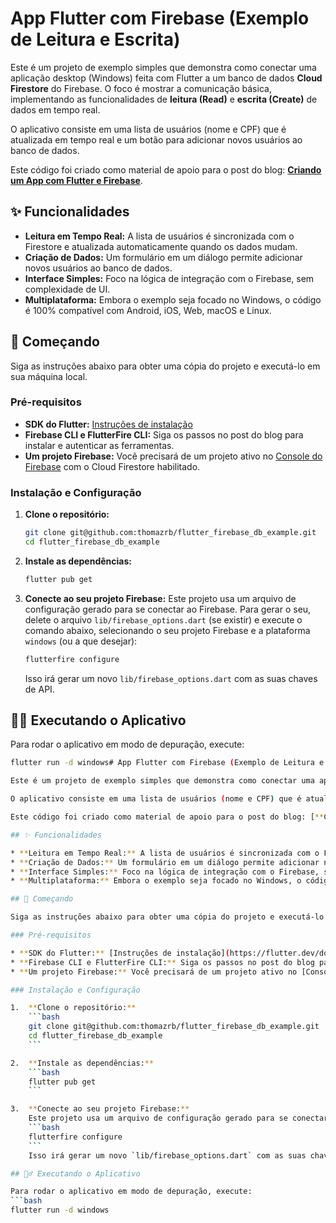 # App Flutter com Firebase (Exemplo de Leitura e Escrita)

Este é um projeto de exemplo simples que demonstra como conectar uma aplicação desktop (Windows) feita com Flutter a um banco de dados **Cloud Firestore** do Firebase. O foco é mostrar a comunicação básica, implementando as funcionalidades de **leitura (Read)** e **escrita (Create)** de dados em tempo real.

O aplicativo consiste em uma lista de usuários (nome e CPF) que é atualizada em tempo real e um botão para adicionar novos usuários ao banco de dados.

Este código foi criado como material de apoio para o post do blog: [**Criando um App com Flutter e Firebase**](https://thomazrb.github.io/pt-br/posts/flutter-firebase-db/).

## ✨ Funcionalidades

* **Leitura em Tempo Real:** A lista de usuários é sincronizada com o Firestore e atualizada automaticamente quando os dados mudam.
* **Criação de Dados:** Um formulário em um diálogo permite adicionar novos usuários ao banco de dados.
* **Interface Simples:** Foco na lógica de integração com o Firebase, sem complexidade de UI.
* **Multiplataforma:** Embora o exemplo seja focado no Windows, o código é 100% compatível com Android, iOS, Web, macOS e Linux.

## 🚀 Começando

Siga as instruções abaixo para obter uma cópia do projeto e executá-lo em sua máquina local.

### Pré-requisitos

* **SDK do Flutter:** [Instruções de instalação](https://flutter.dev/docs/get-started/install)
* **Firebase CLI e FlutterFire CLI:** Siga os passos no post do blog para instalar e autenticar as ferramentas.
* **Um projeto Firebase:** Você precisará de um projeto ativo no [Console do Firebase](https://console.firebase.google.com/) com o Cloud Firestore habilitado.

### Instalação e Configuração

1.  **Clone o repositório:**
    ```bash
    git clone git@github.com:thomazrb/flutter_firebase_db_example.git
    cd flutter_firebase_db_example
    ```

2.  **Instale as dependências:**
    ```bash
    flutter pub get
    ```

3.  **Conecte ao seu projeto Firebase:**
    Este projeto usa um arquivo de configuração gerado para se conectar ao Firebase. Para gerar o seu, delete o arquivo `lib/firebase_options.dart` (se existir) e execute o comando abaixo, selecionando o seu projeto Firebase e a plataforma `windows` (ou a que desejar):
    ```bash
    flutterfire configure
    ```
    Isso irá gerar um novo `lib/firebase_options.dart` com as suas chaves de API.

## 🏃‍♂️ Executando o Aplicativo

Para rodar o aplicativo em modo de depuração, execute:
```bash
flutter run -d windows# App Flutter com Firebase (Exemplo de Leitura e Escrita)

Este é um projeto de exemplo simples que demonstra como conectar uma aplicação desktop (Windows) feita com Flutter a um banco de dados **Cloud Firestore** do Firebase. O foco é mostrar a comunicação básica, implementando as funcionalidades de **leitura (Read)** e **escrita (Create)** de dados em tempo real.

O aplicativo consiste em uma lista de usuários (nome e CPF) que é atualizada em tempo real e um botão para adicionar novos usuários ao banco de dados.

Este código foi criado como material de apoio para o post do blog: [**Criando um App com Flutter e Firebase**](https://thomazrb.github.io/pt-br/posts/flutter-firebase-db/).

## ✨ Funcionalidades

* **Leitura em Tempo Real:** A lista de usuários é sincronizada com o Firestore e atualizada automaticamente quando os dados mudam.
* **Criação de Dados:** Um formulário em um diálogo permite adicionar novos usuários ao banco de dados.
* **Interface Simples:** Foco na lógica de integração com o Firebase, sem complexidade de UI.
* **Multiplataforma:** Embora o exemplo seja focado no Windows, o código é 100% compatível com Android, iOS, Web, macOS e Linux.

## 🚀 Começando

Siga as instruções abaixo para obter uma cópia do projeto e executá-lo em sua máquina local.

### Pré-requisitos

* **SDK do Flutter:** [Instruções de instalação](https://flutter.dev/docs/get-started/install)
* **Firebase CLI e FlutterFire CLI:** Siga os passos no post do blog para instalar e autenticar as ferramentas.
* **Um projeto Firebase:** Você precisará de um projeto ativo no [Console do Firebase](https://console.firebase.google.com/) com o Cloud Firestore habilitado.

### Instalação e Configuração

1.  **Clone o repositório:**
    ```bash
    git clone git@github.com:thomazrb/flutter_firebase_db_example.git
    cd flutter_firebase_db_example
    ```

2.  **Instale as dependências:**
    ```bash
    flutter pub get
    ```

3.  **Conecte ao seu projeto Firebase:**
    Este projeto usa um arquivo de configuração gerado para se conectar ao Firebase. Para gerar o seu, delete o arquivo `lib/firebase_options.dart` (se existir) e execute o comando abaixo, selecionando o seu projeto Firebase e a plataforma `windows` (ou a que desejar):
    ```bash
    flutterfire configure
    ```
    Isso irá gerar um novo `lib/firebase_options.dart` com as suas chaves de API.

## 🏃‍♂️ Executando o Aplicativo

Para rodar o aplicativo em modo de depuração, execute:
```bash
flutter run -d windows
